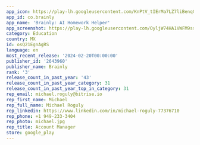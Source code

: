 ```yaml
---
app_icon: https://play-lh.googleusercontent.com/KnPtV_tIErMa7LZ7liBenqGaeHId346O01akTCWMGWb7xnpO3sXKTaV5E5NxHvPDMaM
app_id: co.brainly
app_name: 'Brainly: AI Homework Helper'
app_screenshot: https://play-lh.googleusercontent.com/OyljW74HA1VWFM9ssp_WortkHfEOT7IXVc59RG0oWvOY-zcyxwsCPPGripKVr5QyaB0z
category: Education
country: MX
id: osQ21EgnAgRS
language: en
most_recent_release: '2024-02-20T00:00:00'
publisher_id: '2643960'
publisher_name: Brainly
rank: '3'
release_count_in_past_year: '43'
release_count_in_past_year_category: 31
release_count_in_past_year_top_in_category: 31
rep_email: michael.roguly@bitrise.io
rep_first_name: Michael
rep_full_name: Michael Roguly
rep_linkedin: https://www.linkedin.com/in/michael-roguly-77376710
rep_phone: +1 949-233-3404
rep_photo: michael.jpg
rep_title: Account Manager
store: google_play
---
```


